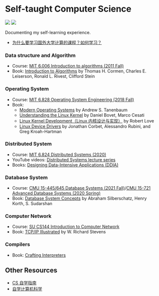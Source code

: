 # Self-taught Computer Science

![](https://img.shields.io/badge/Subscribe-Telegram%20Channel-blue?link=https://t.me/yinghexiaozu&link=https://t.me/yinghexiaozu) ![](https://img.shields.io/twitter/url?label=Twitter&style=social&url=https%3A%2F%2Ftwitter.com%2Fjacksonwuuu)

Documenting my self-learning experience.

-   [为什么要学习国外大学计算的课程？如何学习？](./guide.md)

### Data structure and Algorithm

-   Course: [MIT 6.006 Introduction to algorithms (2011 Fall)](https://ocw.mit.edu/courses/6-006-introduction-to-algorithms-fall-2011/)
-   Book: [Introduction to Algorithms](https://en.wikipedia.org/wiki/Introduction_to_Algorithms) by Thomas H. Cormen, Charles E. Leiserson, Ronald L. Rivest, Clifford Stein

### Operating System

-   Course: [MIT 6.828 Operating System Engineering (2018 Fall)](https://pdos.csail.mit.edu/6.828/2018/schedule.html)
-   Book:
    -   [Modern Operating Systems](https://en.wikipedia.org/wiki/Modern_Operating_Systems) by Andrew S. Tanenbaum
    -   [Understanding the Linux Kernel](https://www.amazon.com/Understanding-Linux-Kernel-Third-Daniel/dp/0596005652) by Daniel Bovet, Marco Cesati
    -   [Linux Kernel Development（Linux 内核设计与实现）](https://www.amazon.com/Linux-Kernel-Development-Robert-Love/dp/0672329468) by Robert Love
    -   [Linux Device Drivers](https://lwn.net/Kernel/LDD3/) by Jonathan Corbet, Alessandro Rubini, and Greg Kroah-Hartman

### Distributed System

-   Course: [MIT 6.824 Distributed Systems (2020)](http://nil.lcs.mit.edu/6.824/2020/schedule.html)
-   YouTube videos: [Distributed Systems lecture series](https://www.youtube.com/playlist?list=PLeKd45zvjcDFUEv_ohr_HdUFe97RItdiB)
-   Books: [Designing Data-Intensive Applications (DDIA)](https://www.amazon.com/Designing-Data-Intensive-Applications-Reliable-Maintainable/dp/1449373321)

### Database System

-   Course: [CMU 15-445/645 Database Systems (2021 Fall)](https://15445.courses.cs.cmu.edu/fall2021/schedule.html)/[CMU 15-721 Advanced Database Systems (2020 Spring)](https://15721.courses.cs.cmu.edu/spring2020/schedule.html)
-   Book: [Database System Concepts](https://db-book.com) by Abraham Silberschatz, Henry Korth, S. Sudarshan

### Computer Network

-   Course: [SU CS144 Introduction to Computer Network](https://cs144.github.io/)
-   Book: [TCP/IP Illustrated](https://en.wikipedia.org/wiki/TCP/IP_Illustrated) by W. Richard Stevens

### Compilers

-   Book: [Crafting Interpreters](http://craftinginterpreters.com)

## Other Resources

-   [CS 自学指南](https://csdiy.wiki/)
-   [自学计算机科学](https://github.com/izackwu/TeachYourselfCS-CN/blob/master/TeachYourselfCS-CN.md)
